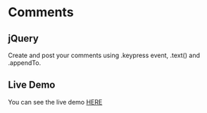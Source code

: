 # Comments

## jQuery

Create and post your comments using .keypress event, .text() and .appendTo.

## Live Demo

You can see the live demo [HERE](http://edgardopinto-escalier.github.io/Comments/)

